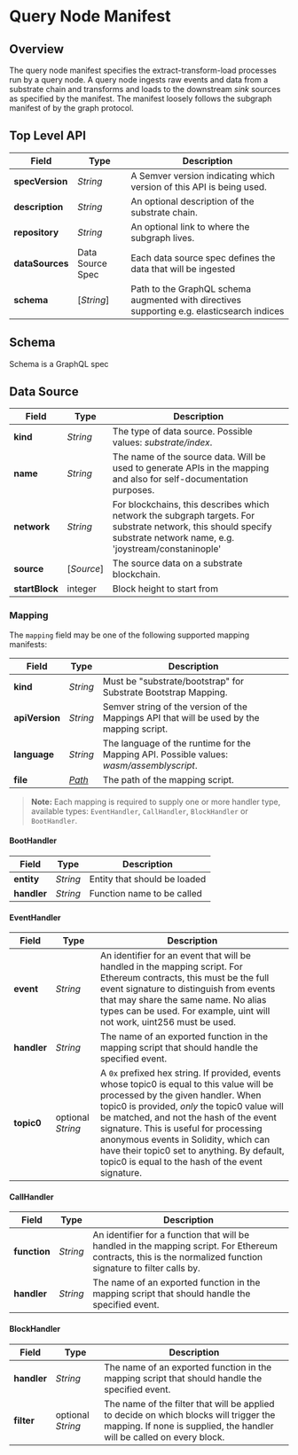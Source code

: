 # Query Node Manifest

## Overview

The query node manifest specifies the extract-transform-load processes run by a query node. A query
node ingests raw events and data from a substrate chain and transforms and loads to the downstream
_sink_ sources as specified by the manifest. The manifest loosely follows the subgraph manifest of by the graph protocol.

## Top Level API

| Field  | Type | Description   |
| --- | --- | --- |
| **specVersion** | *String*   | A Semver version indicating which version of this API is being used.|
| **description** | *String* | An optional description of the substrate chain. |
| **repository**  | *String* | An optional link to where the subgraph lives. |
| **dataSources** | Data Source Spec | Each data source spec defines the data that will be ingested |
| **schema**   | [*String*] | Path to the GraphQL schema augmented with directives supporting e.g. elasticsearch indices |

## Schema

Schema is a GraphQL spec

## Data Source

| Field | Type | Description |
| --- | --- | --- |
| **kind** | *String* | The type of data source. Possible values: *substrate/index*.|
| **name** | *String* | The name of the source data. Will be used to generate APIs in the mapping and also for self-documentation purposes. |
| **network** | *String* | For blockchains, this describes which network the subgraph targets. For substrate network, this should specify substrate network name, e.g. 'joystream/constaninople' |
| **source** | [*Source*] | The source data on a substrate blockchain. |
| **startBlock** | integer | Block height to start from |

### Mapping

The `mapping` field may be one of the following supported mapping manifests:

| Field | Type | Description |
| --- | --- | --- |
| **kind** | *String* | Must be "substrate/bootstrap" for Substrate Bootstrap Mapping. |
| **apiVersion** | *String* | Semver string of the version of the Mappings API that will be used by the mapping script. |
| **language** | *String* | The language of the runtime for the Mapping API. Possible values: *wasm/assemblyscript*. |
| **file** | [*Path*](#16-path) | The path of the mapping script. |

> **Note:** Each mapping is required to supply one or more handler type, available types: `EventHandler`, `CallHandler`, `BlockHandler` or `BootHandler`.

#### BootHandler

| Field | Type | Description |
| --- | --- | --- |
| **entity** | *String* | Entity that should be loaded
| **handler** | *String* | Function name to be called

#### EventHandler

| Field | Type | Description |
| --- | --- | --- |
| **event** | *String* | An identifier for an event that will be handled in the mapping script. For Ethereum contracts, this must be the full event signature to distinguish from events that may share the same name. No alias types can be used. For example, uint will not work, uint256 must be used.|
| **handler** | *String* | The name of an exported function in the mapping script that should handle the specified event. |
| **topic0** | optional *String* | A `0x` prefixed hex string. If provided, events whose topic0 is equal to this value will be processed by the given handler. When topic0 is provided, _only_ the topic0 value will be matched, and not the hash of the event signature. This is useful for processing anonymous events in Solidity, which can have their topic0 set to anything.  By default, topic0 is equal to the hash of the event signature. |

#### CallHandler

| Field | Type | Description |
| --- | --- | --- |
| **function** | *String* | An identifier for a function that will be handled in the mapping script. For Ethereum contracts, this is the normalized function signature to filter calls by. |
| **handler** | *String* | The name of an exported function in the mapping script that should handle the specified event. |

#### BlockHandler

| Field | Type | Description |
| --- | --- | --- |
| **handler** | *String* | The name of an exported function in the mapping script that should handle the specified event. |
| **filter** | optional *String* | The name of the filter that will be applied to decide on which blocks will trigger the mapping. If none is supplied, the handler will be called on every block. |
